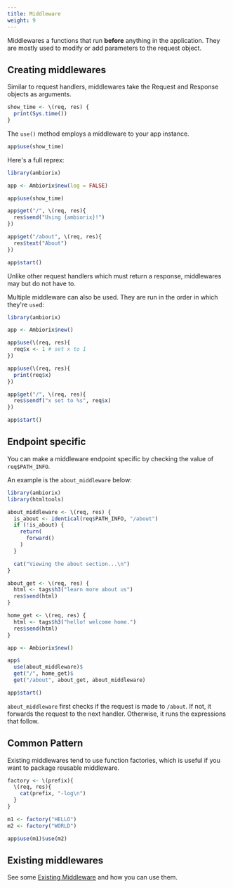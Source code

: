 ```yaml
---
title: Middleware
weight: 9
---
```


Middlewares a functions that run __before__ anything in the application. They are mostly
used to modify or add parameters to the request object.

## Creating middlewares

Similar to request handlers, middlewares take the Request and Response objects
as arguments.

```r
show_time <- \(req, res) {
  print(Sys.time())
}
```

The `use()` method employs a middleware to your app instance.

```r
app$use(show_time)
```

Here's a full reprex:

```r
library(ambiorix)

app <- Ambiorix$new(log = FALSE)

app$use(show_time)

app$get("/", \(req, res){
  res$send("Using {ambiorix}!")
})

app$get("/about", \(req, res){
  res$text("About")
})

app$start()
```

Unlike other request handlers which must return a response, middlewares may but do not have to.

Multiple middleware can also be used. They are run in the order in which they're `use`d:

```r
library(ambiorix)

app <- Ambiorix$new()

app$use(\(req, res){
  req$x <- 1 # set x to 1
})

app$use(\(req, res){
  print(req$x)
})

app$get("/", \(req, res){
  res$sendf("x set to %s", req$x)
})

app$start()
```

## Endpoint specific

You can make a middleware endpoint specific by checking the value of `req$PATH_INFO`.

An example is the `about_middleware` below:

```r
library(ambiorix)
library(htmltools)

about_middleware <- \(req, res) {
  is_about <- identical(req$PATH_INFO, "/about")
  if (!is_about) {
    return(
      forward()
    )
  }

  cat("Viewing the about section...\n")
}

about_get <- \(req, res) {
  html <- tags$h3("learn more about us")
  res$send(html)
}

home_get <- \(req, res) {
  html <- tags$h3("hello! welcome home.")
  res$send(html)
}

app <- Ambiorix$new()

app$
  use(about_middleware)$
  get("/", home_get)$
  get("/about", about_get, about_middleware)

app$start()
```

`about_middleware` first checks if the request is made to `/about`. If not, it
forwards the request to the next handler. Otherwise, it runs the expressions
that follow.

## Common Pattern

Existing middlewares tend to use function factories, which is useful if you want to
package reusable middleware.

```r
factory <- \(prefix){
  \(req, res){
    cat(prefix, "-log\n")
  }
}

m1 <- factory("HELLO")
m2 <- factory("WORLD")

app$use(m1)$use(m2)
```

## Existing middlewares

See some [Existing Middleware](/docs/middlewares) and how you can use them.

